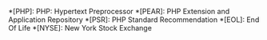 *[PHP]: PHP: Hypertext Preprocessor
*[PEAR]: PHP Extension and Application Repository
*[PSR]: PHP Standard Recommendation
*[EOL]: End Of Life
*[NYSE]: New York Stock Exchange

